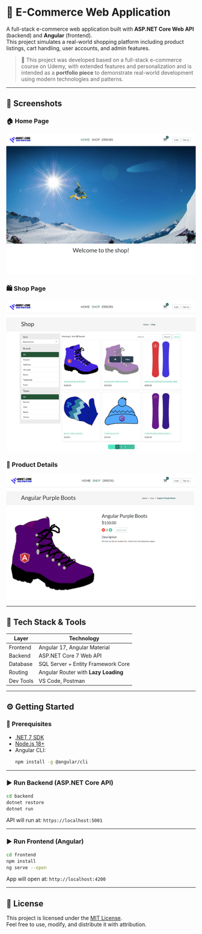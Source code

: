 # 🛒 E-Commerce Web Application

A full-stack e-commerce web application built with **ASP.NET Core Web API** (backend) and **Angular** (frontend).  
This project simulates a real-world shopping platform including product listings, cart handling, user accounts, and admin features.

> 🎯 This project was developed based on a full-stack e-commerce course on Udemy, with extended features and personalization and is intended as a **portfolio piece** to demonstrate real-world development using modern technologies and patterns.

---

## 📸 Screenshots

### 🏠 Home Page
![Home Page](screenshots/Home-Page.png)

### 🛍️ Shop Page
![Shop Page](screenshots/Shop-Page.png)

### 📄 Product Details
![Product Details](screenshots/Product-Details.png)

---

## 🧰 Tech Stack & Tools

| Layer       | Technology                             |
|-------------|-----------------------------------------|
| Frontend    | Angular 17, Angular Material            |
| Backend     | ASP.NET Core 7 Web API                  |
| Database    | SQL Server + Entity Framework Core      |
| Routing     | Angular Router with **Lazy Loading**    |
| Dev Tools   | VS Code, Postman                        |

---

## ⚙️ Getting Started

### 🔧 Prerequisites

- [.NET 7 SDK](https://dotnet.microsoft.com/en-us/download)
- [Node.js 18+](https://nodejs.org/)
- Angular CLI:
  ```bash
  npm install -g @angular/cli
  ```

---

### ▶️ Run Backend (ASP.NET Core API)

```bash
cd backend
dotnet restore
dotnet run
```

API will run at: `https://localhost:5001`

---

### ▶️ Run Frontend (Angular)

```bash
cd frontend
npm install
ng serve --open
```
App will open at: `http://localhost:4200`

---

## 📄 License

This project is licensed under the [MIT License](LICENSE).  
Feel free to use, modify, and distribute it with attribution.



